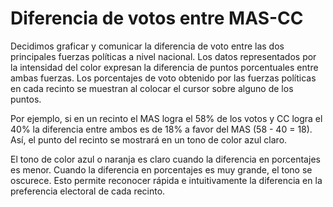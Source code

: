 # Diferencia de votos entre MAS-CC
Decidimos graficar y comunicar la diferencia de voto entre las dos principales fuerzas políticas a nivel nacional. Los datos representados por la intensidad del color expresan la diferencia de puntos porcentuales entre ambas fuerzas. Los porcentajes de voto obtenido por las fuerzas políticas en cada recinto se muestran al colocar el cursor sobre alguno de los puntos.

Por ejemplo, si en un recinto el MAS logra el 58% de los votos y CC logra el 40% la diferencia entre ambos es de 18% a favor del MAS (58 - 40 = 18). Así, el punto del recinto se mostrará en un tono de color azul claro. 

El tono de color azul o naranja es claro cuando la diferencia en porcentajes es menor. Cuando la diferencia en porcentajes es muy grande, el tono se oscurece. Esto permite reconocer rápida e intuitivamente la diferencia en la preferencia electoral de cada recinto.
